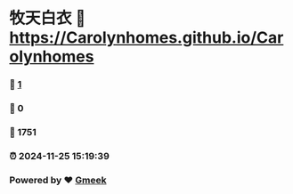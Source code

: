 # 牧天白衣 :link: https://Carolynhomes.github.io/Carolynhomes 
### :page_facing_up: [1](https://Carolynhomes.github.io/Carolynhomes/tag.html) 
### :speech_balloon: 0 
### :hibiscus: 1751 
### :alarm_clock: 2024-11-25 15:19:39 
### Powered by :heart: [Gmeek](https://github.com/Meekdai/Gmeek)
